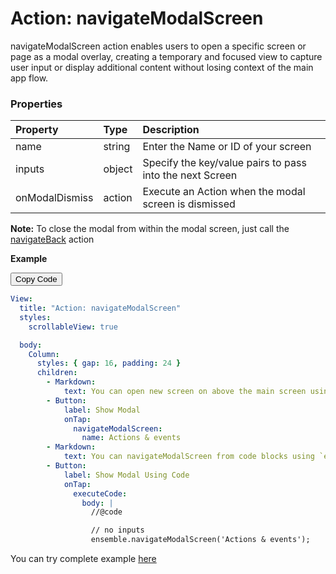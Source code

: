 # Action: navigateModalScreen

navigateModalScreen action enables users to open a specific screen or page as a modal overlay, creating a temporary and focused view to capture user input or display additional content without losing context of the main app flow.

### Properties

| Property       | Type   | Description                                              |
| :------------- | :----- | :------------------------------------------------------- |
| name           | string | Enter the Name or ID of your screen                      |
| inputs         | object | Specify the key/value pairs to pass into the next Screen |
| onModalDismiss | action | Execute an Action when the modal screen is dismissed     |

**Note:** To close the modal from within the modal screen, just call the [navigateBack](7-navigateBack.md) action

**Example**

<div class="code-container" markdown=1>
  <button onclick="copyCode()" class="copy-code-button">Copy Code</button>

```yaml
View:
  title: "Action: navigateModalScreen"
  styles:
    scrollableView: true

  body:
    Column:
      styles: { gap: 16, padding: 24 }
      children:
        - Markdown:
            text: You can open new screen on above the main screen using action `navigateModalScreen`
        - Button:
            label: Show Modal
            onTap:
              navigateModalScreen:
                name: Actions & events
        - Markdown:
            text: You can navigateModalScreen from code blocks using `ensemble.navigateModalScreen('ScreenName');`.
        - Button:
            label: Show Modal Using Code
            onTap:
              executeCode:
                body: |
                  //@code

                  // no inputs
                  ensemble.navigateModalScreen('Actions & events');
```

</div>

You can try complete example [here](https://studio.ensembleui.com/app/e24402cb-75e2-404c-866c-29e6c3dd7992/screen/67ICgJIX0McKswXCybb0?propertyPanelEnabled=true&instantPreviewDisabled=false&editorV2Enabled=true)
